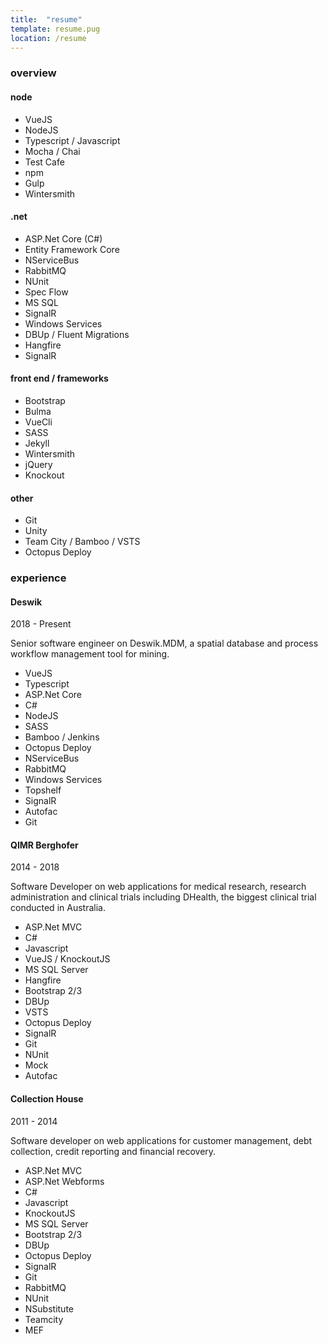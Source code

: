 ```yaml
---
title:  "resume"
template: resume.pug
location: /resume
---
```


### overview 

#### node

- VueJS
- NodeJS
- Typescript / Javascript
- Mocha / Chai
- Test Cafe
- npm
- Gulp
- Wintersmith

#### .net
- ASP.Net Core (C#)
- Entity Framework Core
- NServiceBus
- RabbitMQ
- NUnit
- Spec Flow
- MS SQL
- SignalR
- Windows Services
- DBUp / Fluent Migrations
- Hangfire
- SignalR

#### front end / frameworks
- Bootstrap 
- Bulma
- VueCli
- SASS
- Jekyll
- Wintersmith
- jQuery
- Knockout

#### other
- Git
- Unity
- Team City / Bamboo / VSTS
- Octopus Deploy

### experience

#### Deswik 

2018 - Present

Senior software engineer on Deswik.MDM, a spatial database and process workflow management tool for mining.

- VueJS
- Typescript
- ASP.Net Core
- C#
- NodeJS
- SASS
- Bamboo / Jenkins
- Octopus Deploy
- NServiceBus
- RabbitMQ
- Windows Services
- Topshelf
- SignalR
- Autofac
- Git

#### QIMR Berghofer 

2014 - 2018

Software Developer on web applications for medical research, research administration and clinical trials including DHealth, the biggest clinical trial conducted in Australia.

- ASP.Net MVC
- C#
- Javascript
- VueJS / KnockoutJS
- MS SQL Server
- Hangfire
- Bootstrap 2/3
- DBUp
- VSTS
- Octopus Deploy
- SignalR
- Git
- NUnit
- Mock
- Autofac

#### Collection House

2011 - 2014

Software developer on web applications for customer management, debt collection, credit reporting and financial recovery.

- ASP.Net MVC
- ASP.Net Webforms
- C#
- Javascript
- KnockoutJS
- MS SQL Server
- Bootstrap 2/3
- DBUp
- Octopus Deploy
- SignalR
- Git
- RabbitMQ
- NUnit
- NSubstitute
- Teamcity
- MEF